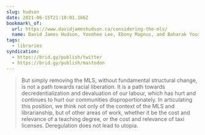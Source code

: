 ```yaml
---
slug: hudson
date: 2021-06-15T21:10:01.166Z
bookmark\_of:
  url: https://www.davidjameshudson.ca/considering-the-mls/
  name: David James Hudson, Yoonhee Lee, Ebony Magnus, and Baharak Yousefi – Considering the MLS
tags:
  - libraries
syndication:
  - https://brid.gy/publish/twitter
  - https://brid.gy/publish/mastodon
---
```

> But simply removing the MLS, without fundamental structural change, is not a path towards racial liberation. It is a path towards decredentialization and devaluation of our labour, which has hurt and continues to hurt our communities disproportionately. In articulating this position, we think not only of the context of the MLS and librarianship, but of other areas of work, whether it be the cost and relevance of a teaching degree, or the cost and relevance of taxi licenses. Deregulation does not lead to utopia.